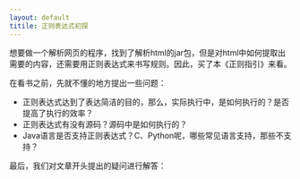 ```yaml
---
layout: default
titile: 正则表达式初探
---
```

想要做一个解析网页的程序，找到了解析html的jar包，但是对html中如何提取出需要的内容，还需要用正则表达式来书写规则。因此，买了本《正则指引》来看。

在看书之前，先就不懂的地方提出一些问题：
<ul>
	<li>正则表达式达到了表达简洁的目的，那么，实际执行中，是如何执行的？是否提高了执行的效率？</li>
	<li>正则表达式有没有源码？源码中是如何执行的？</li>
	<li>Java语言是否支持正则表达式？C、Python呢，哪些常见语言支持，那些不支持？</li>
</ul>





























最后，我们对文章开头提出的疑问进行解答：